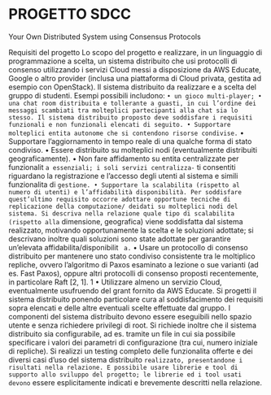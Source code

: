 # PROGETTO SDCC
Your Own Distributed System using Consensus Protocols

Requisiti del progetto
Lo scopo del progetto e realizzare, in un linguaggio di programmazione a scelta, un sistema distribuito che
usi protocolli di consenso utilizzando i servizi Cloud messi a disposizione da AWS Educate, Google o altro
provider (inclusa una piattaforma di Cloud privata, gestita ad esempio con OpenStack).
Il sistema distribuito da realizzare e a scelta del gruppo di studenti. Esempi possibili includono: `
• un gioco multi-player;
• una chat room distribuita e tollerante a guasti, in cui l’ordine dei messaggi scambiati tra molteplici
partecipanti alla chat sia lo stesso.
Il sistema distribuito proposto deve soddisfare i requisiti funzionali e non funzionali elencati di seguito.
• Supportare molteplici entita autonome che si contendono risorse condivise. `
• Supportare l’aggiornamento in tempo reale di una qualche forma di stato condiviso.
• Essere distribuito su molteplici nodi (eventualmente distribuiti geograficamente).
• Non fare affidamento su entita centralizzate per funzionalit ` a essenziali; i soli servizi centralizza- `
ti consentiti riguardano la registrazione e l’accesso degli utenti al sistema e simili funzionalita di `
gestione.
• Supportare la scalabilita (rispetto al numero di utenti) e l’affidabilità disponibilità. Per soddisfare 
quest’ultimo requisito occorre adottare opportune tecniche di replicazione della computazione/ deidati
su molteplici nodi del sistema. Si descriva nella relazione quale tipo di scalabilita (rispetto alla `
dimensione, geografica) viene soddisfatta dal sistema realizzato, motivando opportunamente la scelta
e le soluzioni adottate; si descrivano inoltre quali soluzioni sono state adottate per garantire un’elevata
affidabilita/disponibilit ` a.`
• Usare un protocollo di consenso distribuito per mantenere uno stato condiviso consistente tra le moltiplico
repliche, ovvero l’algoritmo di Paxos esaminato a lezione o sue varianti (ad es. Fast Paxos),
oppure altri protocolli di consenso proposti recentemente, in particolare Raft [2, 1].
1
• Utilizzare almeno un servizio Cloud, eventualmente usufruendo del grant fornito da AWS Educate.
Si progetti il sistema distribuito ponendo particolare cura al soddisfacimento dei requisiti sopra elencati
e delle altre eventuali scelte effettuate dal gruppo. I componenti del sistema distribuito devono essere eseguibili
nello spazio utente e senza richiedere privilegi di root. Si richiede inoltre che il sistema distribuito sia
configurabile, ad es. tramite un file in cui sia possibile specificare i valori dei parametri di configurazione
(tra cui, numero iniziale di repliche).
Si realizzi un testing completo delle funzionalita offerte e dei diversi casi d’uso del sistema distribuito `
realizzato, presentandone i risultati nella relazione.
E possibile usare librerie e tool di supporto allo sviluppo del progetto; le librerie ed i tool usati devono `
essere esplicitamente indicati e brevemente descritti nella relazione.

